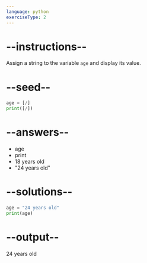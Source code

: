 ```yaml
---
language: python
exerciseType: 2
---
```


# --instructions--

Assign a string to the variable `age` and display its value.

# --seed--

```python
age = [/]
print([/])
```

# --answers--

- age
- print
- 18 years old
- "24 years old"

# --solutions--

```python
age = "24 years old"
print(age)
```

# --output--

24 years old
